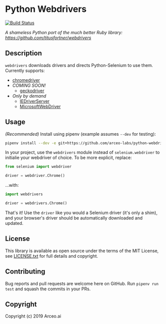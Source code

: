# Python Webdrivers

[![Build Status](https://travis-ci.com/arceo-labs/python-webdrivers.svg?branch=master)](https://travis-ci.com/arceo-labs/python-webdrivers)

_A shameless Python port of the much better Ruby library: https://github.com/titusfortner/webdrivers_

## Description

`webdrivers` downloads drivers and directs Python-Selenium to use them.  Currently supports:

  * [chromedriver](http://chromedriver.chromium.org/)
  * *COMING SOON!*
    * [geckodriver](https://github.com/mozilla/geckodriver)
  * *Only by demand*
    * [IEDriverServer](https://github.com/SeleniumHQ/selenium/wiki/InternetExplorerDriver)
    * [MicrosoftWebDriver](https://developer.microsoft.com/en-us/microsoft-edge/tools/webdriver/)

## Usage

_(Recommended)_ Install using pipenv (example assumes `--dev` for testing):
```bash
pipenv install --dev -e git+https://github.com/arceo-labs/python-webdrivers#egg=webdrivers
```

In your project, use the `webdrivers` module instead of `selenium.webdriver` to initialie
your webdriver of choice.  To be more explicit, replace:
```python
from selenium import webdriver

driver = webdriver.Chrome()
```
...with:
```python
import webdrivers

driver = webdrivers.Chrome()
```

That's it!  Use the `driver` like you would a Selenium driver (it's only a shim), and your
browser's driver should be automatically downloaded and updated.


## License

This library is available as open source under the terms of the MIT License, see
[LICENSE.txt](LICENSE.txt) for full details and copyright.

## Contributing

Bug reports and pull requests are welcome here on GitHub.  Run `pipenv run test` and squash the commits
in your PRs.

## Copyright

Copyright (c) 2019 Arceo.ai

